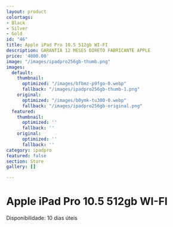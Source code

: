 ```yaml
---
layout: product
colortags:
- Black
- Silver
- Gold
id: "46"
title: Apple iPad Pro 10.5 512gb WI-FI
description: GARANTIA 12 MESES DIRETO FABRICANTE APPLE
price: '4800.00'
image: "/images/ipadpro256gb-thumb.png"
images:
  default:
    thumbnail:
      optimized: "/images/bfbmz-p9fgo-0.webp"
      fallback: "/images/ipadpro256gb-thumb-1.png"
    original:
      optimized: "/images/b0ymk-tu300-0.webp"
      fallback: "/images/ipadpro256gb-original.png"
  featured:
    thumbnail:
      optimized: ''
      fallback: ''
    original:
      optimized: ''
      fallback: ''
category: ipadpro
featured: false
section: Store
gallery: []

---
```

# Apple iPad Pro 10.5 512gb WI-FI

Disponibilidade: 10 dias úteis